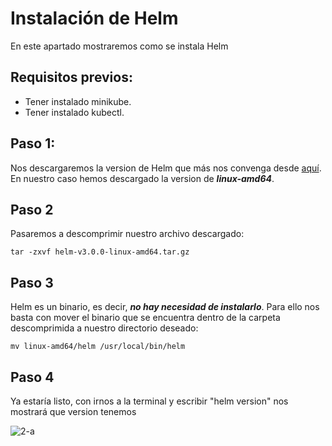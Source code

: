 
# Instalación de Helm

En este apartado mostraremos como se instala Helm

## Requisitos previos:
 - Tener instalado minikube.
 -  Tener instalado kubectl.
## Paso 1:
Nos descargaremos la version de Helm que más nos convenga desde [aquí](https://github.com/helm/helm/releases).
En nuestro caso hemos descargado la version de ***linux-amd64***.

## Paso 2
Pasaremos a descomprimir nuestro archivo descargado:

```
tar -zxvf helm-v3.0.0-linux-amd64.tar.gz
```

## Paso 3
Helm es un binario, es decir, ***no hay necesidad de instalarlo***. Para ello nos basta con mover el binario que se encuentra dentro de la carpeta descomprimida a  nuestro directorio deseado:

```
mv linux-amd64/helm /usr/local/bin/helm
```

## Paso 4

Ya estaría listo, con irnos a la terminal y escribir "helm version"  nos mostrará que version tenemos

![2-a](https://github.com/mloparj10/helm-de-KUBERNETES/blob/main/images/2-a.png)

